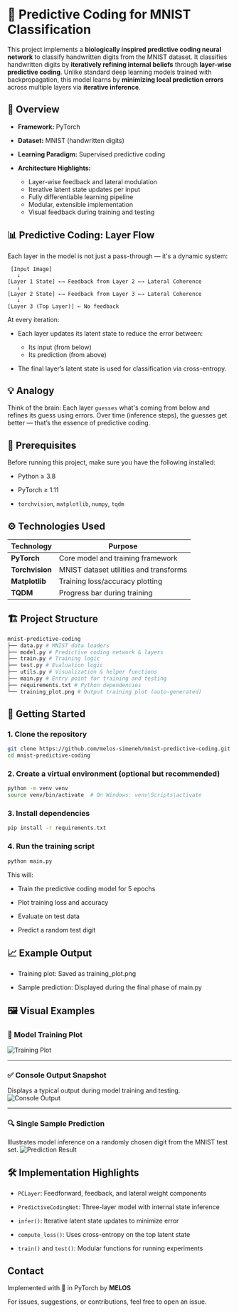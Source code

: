 # 🧠 Predictive Coding for MNIST Classification

This project implements a **biologically inspired predictive coding neural network** to classify handwritten digits from the MNIST dataset. It classifies handwritten digits by **iteratively refining internal beliefs** through **layer-wise predictive coding**. Unlike standard deep learning models trained with backpropagation, this model learns by **minimizing local prediction errors** across multiple layers via **iterative inference**.

## 🧪 Overview

- **Framework:** PyTorch
- **Dataset:** MNIST (handwritten digits)
- **Learning Paradigm:** Supervised predictive coding
- **Architecture Highlights:**

  - Layer-wise feedback and lateral modulation
  - Iterative latent state updates per input
  - Fully differentiable learning pipeline
  - Modular, extensible implementation
  - Visual feedback during training and testing

## 📊  Predictive Coding: Layer Flow

Each layer in the model is not just a pass-through — it's a dynamic system:

```plaintext
 [Input Image]  
   ↓  
[Layer 1 State] ←→ Feedback from Layer 2 ←→ Lateral Coherence  
   ↓  
[Layer 2 State] ←→ Feedback from Layer 3 ←→ Lateral Coherence  
   ↓  
[Layer 3 (Top Layer)] ← No feedback  
```

At every iteration:

- Each layer updates its latent state to reduce the error between:

  - Its input (from below)
  - Its prediction (from above)

- The final layer’s latent state is used for classification via cross-entropy.

## 💡 Analogy

Think of the brain:
Each layer `guesses` what's coming from below and refines its guess using errors. Over time (inference steps), the guesses get better — that’s the essence of predictive coding.

## 🔧 Prerequisites

Before running this project, make sure you have the following installed:

- Python ≥ 3.8

- PyTorch ≥ 1.11

- `torchvision`, `matplotlib`, `numpy`, `tqdm`

## ⚙️ Technologies Used

| Technology     | Purpose                                 |
|----------------|------------------------------------------|
| **PyTorch**     | Core model and training framework                |
| **Torchvision** | MNIST dataset utilities and transforms |
| **Matplotlib**  | Training loss/accuracy plotting         |
| **TQDM**        | Progress bar during training            |

## 🏗️ Project Structure

```bash
mnist-predictive-coding
├── data.py # MNIST data loaders
├── model.py # Predictive coding network & layers
├── train.py # Training logic
├── test.py # Evaluation logic
├── utils.py # Visualization & helper functions
├── main.py # Entry point for training and testing
├── requirements.txt # Python dependencies
└── training_plot.png # Output training plot (auto-generated)
```

## 🚀 Getting Started

### 1. Clone the repository

```bash
git clone https://github.com/melos-simeneh/mnist-predictive-coding.git
cd mnist-predictive-coding
```

### 2. Create a virtual environment (optional but recommended)

```bash
python -m venv venv
source venv/bin/activate  # On Windows: venv\Scripts\activate
```

### 3. Install dependencies

```bash
pip install -r requirements.txt
```

### 4. Run the training script

```bash
python main.py
```

This will:

- Train the predictive coding model for 5 epochs

- Plot training loss and accuracy

- Evaluate on test data

- Predict a random test digit

## 📈 Example Output

- Training plot: Saved as training_plot.png

- Sample prediction: Displayed during the final phase of main.py

## 🖼️ Visual Examples

### 🧠 Model Training Plot

![Training Plot](screenshots/training_plot.png)

---

### ✅ Console Output Snapshot

Displays a typical output during model training and testing.
![Console Output](screenshots/console_output.png)

---

### 🔍 Single Sample Prediction

Illustrates model inference on a randomly chosen digit from the MNIST test set.
![Prediction Result](screenshots/prediction_result.png)

## 🛠️ Implementation Highlights

- `PCLayer`: Feedforward, feedback, and lateral weight components

- `PredictiveCodingNet`: Three-layer model with internal state inference

- `infer()`: Iterative latent state updates to minimize error

- `compute_loss()`: Uses cross-entropy on the top latent state

- `train()` and `test()`: Modular functions for running experiments

## Contact

Implemented with 💚 in PyTorch by **MELOS**

For issues, suggestions, or contributions, feel free to open an issue.
